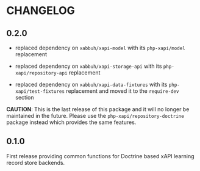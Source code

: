 CHANGELOG
=========

0.2.0
-----

* replaced dependency on `xabbuh/xapi-model` with its `php-xapi/model`
  replacement

* replaced dependency on `xabbuh/xapi-storage-api` with its
  `php-xapi/repository-api` replacement

* replaced dependency on `xabbuh/xapi-data-fixtures` with its
  `php-xapi/test-fixtures` replacement and moved it to the `require-dev`
  section

**CAUTION**: This is the last release of this package and it will no longer be
maintained in the future. Please use the `php-xapi/repository-doctrine` package
instead which provides the same features.

0.1.0
-----

First release providing common functions for Doctrine based xAPI learning
record store backends.
